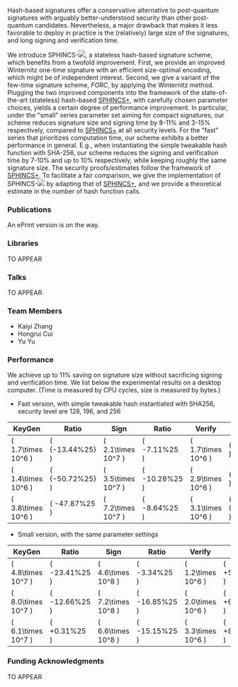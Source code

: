 Hash-based signatures offer a conservative alternative to post-quantum signatures with arguably better-understood security than other post-quantum candidates. Nevertheless, a major drawback that makes it less favorable to deploy in practice is the (relatively) large size of the signatures, and long signing and verification time.

We introduce SPHINCS-<img src="https://render.githubusercontent.com/render/math?math=\alpha">, a stateless hash-based signature scheme, which benefits from a twofold improvement. First, we provide an improved Winternitz one-time signature with an efficient size-optimal encoding, which might be of independent interest. Second, we give a variant of the few-time signature scheme, _FORC_, by applying the  Winternitz method. Plugging the two improved components into the framework of the state-of-the-art (stateless) hash-based [SPHINCS+](https://sphincs.org/index.html), with carefully chosen parameter choices, yields a certain degree of performance improvement. In particular, under the "small" series parameter set aiming for compact signatures, our scheme reduces signature size and signing time by 8-11% and 3-15% respectively, compared to [SPHINCS+](https://sphincs.org/index.html) at all security levels. For the "fast" series that prioritizes computation time, our scheme exhibits a better performance in general. E.g., when instantiating the simple tweakable hash function with SHA-256, our scheme reduces the signing and verification time by 7-10% and up to 10% respectively, while keeping roughly the same signature size. The security proofs/estimates follow the framework of [SPHINCS+](https://sphincs.org/index.html). To facilitate a fair comparison, we give the implementation of SPHINCS-<img src="https://render.githubusercontent.com/render/math?math=\alpha"> by adapting that of [SPHINCS+](https://sphincs.org/index.html), and we provide a theoretical estimate in the number of hash function calls. 
  
### Publications

An ePrint version is on the way.

### Libraries

TO APPEAR

### Talks

TO APPEAR

### Team Members

- Kaiyi Zhang
- Hongrui Cui
- Yu Yu

### Performance

We achieve up to 11% saving on signature size without sacrificing signing and verification time. We list below the experimental results on a desktop computer. (Time is measured by CPU cycles, size is measured by bytes.)

- Fast version, with simple tweakable hash instantiated with SHA256, security level are 128, 196, and 256

| **KeyGen**           | **Ratio**          | **Sign**             | **Ratio**        | **Verify**           | **Ratio**         | **Size**    | **Ratio**       |
| -------------------- | ------------------ | -------------------- | ---------------- | -------------------- | ----------------- | ----------- | --------------- |
| \( 1.7\times 10^6 \) | \( {-13.44\%25} \) | \( 2.1\times 10^7 \) | \( -7.11\%25 \)  | \( 1.7\times 10^6 \) | \( -9.99\%25 \)   | \( 17040 \) | \( -0.28\%25 \) |
| \( 1.4\times 10^6 \) | \( {-50.72\%25} \) | \( 3.5\times 10^7 \) | \( -10.28\%25 \) | \( 2.9\times 10^6 \) | \( -1.52\%25 \)   | \( 35640 \) | \( -0.07\%25 \) |
| \( 3.8\times 10^6 \) | \( -47.87\%25 \)   | \( 7.2\times 10^7 \) | \( -8.64\%25 \)  | \( 3.1\times 10^6 \) | \( {+1.70\%25} \) | \( 49696 \) | \( -0.32\%25 \) |

- Small version, with the same parameter settings

| **KeyGen**           | **Ratio**        | **Sign**             | **Ratio**        | **Verify**           | **Ratio**        | **Size**    | **Ratio**        |
| -------------------- | ---------------- | -------------------- | ---------------- | -------------------- | ---------------- | ----------- | ---------------- |
| \( 4.8\times 10^7 \) | \( -23.41\%25 \) | \( 4.6\times 10^8 \) | \( -3.34\%25 \)  | \( 1.2\times 10^6 \) | \( +58.48\%25 \) | \( 6960 \)  | \( -11.41\%25 \) |
| \( 8.0\times 10^7 \) | \( -12.66\%25 \) | \( 7.2\times 10^8 \) | \( -16.85\%25 \) | \( 2.0\times 10^6 \) | \( +65.25\%25 \) | \( 14784 \) | \( -8.88\%25 \)  |
| \( 6.1\times 10^7 \) | \( +0.31\%25 \)  | \( 6.6\times 10^8 \) | \( -15.15\%25 \) | \( 3.3\times 10^6 \) | \( +84.76\%25 \) | \( 27104 \) | \( -9.02\%25 \)  |

### Funding Acknowledgments

TO APPEAR
